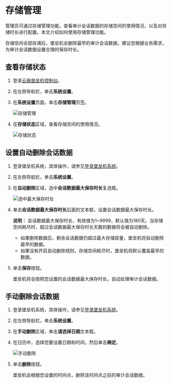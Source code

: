 # 存储管理

管理员可通过存储管理功能，查看审计会话数据的存储空间的使用情况，以及对存储时长进行配置。本文介绍如何使用存储管理功能。

存储空间全部存满后，堡垒机会删除最早的审计会话数据。建议您根据业务需求，为审计会话数据设置合理的保存时长。

## 查看存储状态

1.  登录[云盾堡垒机控制台](https://yundun.console.aliyun.com/?p=bastion)。

2.  在左侧导航栏，单击**系统设置**。

3.  在**系统设置**页面，单击**存储管理**页签。

    ![存储管理](https://static-aliyun-doc.oss-accelerate.aliyuncs.com/assets/img/zh-CN/4967303261/p280824.png)

4.  在**存储状态**区域，查看存储空间的使用情况。

    ![存储状态](https://static-aliyun-doc.oss-accelerate.aliyuncs.com/assets/img/zh-CN/5619102261/p277867.png)


## 设置自动删除会话数据

1.  登录堡垒机系统，具体操作，请参见[登录堡垒机系统](/cn.zh-CN/用户指南（V3.2版本）/管理员手册/登录堡垒机系统.md)。

2.  在左侧导航栏，单击**系统设置**。

3.  在**自动删除**区域，选中**会话数据最大保存时长**复选框。

    ![选中最大保存时长](https://static-aliyun-doc.oss-accelerate.aliyuncs.com/assets/img/zh-CN/7448303261/p280885.png)

4.  单击**会话数据最大保存时长**后面的文本框，设置会话数据最大保存时长。

    **说明：** 会话数据最大保存时长，有效值为1~9999，默认值为180天。当存储空间耗尽时，超过会话数据最大保存时长天数的数据将会被自动删除。

    -   如果删除数据后，剩余会话数据仍超过最大存储容量，堡垒机将自动删除最早的数据。
    -   如果没有开启自动删除规则，存储空间耗尽时，堡垒机将默认覆盖最早的数据。
5.  单击**保存**按钮。

    堡垒机将会按照您设置的会话数据最大保存时长，自动处理审计会话数据。


## 手动删除会话数据

1.  登录堡垒机系统，具体操作，请参见[登录堡垒机系统](/cn.zh-CN/用户指南（V3.2版本）/管理员手册/登录堡垒机系统.md)。

2.  在左侧导航栏，单击**系统设置**。

3.  在**手动删除**区域，单击**请选择日期**文本框。

4.  在日历中，选择您要设置日期和时间，然后单击**确定**。

    ![手动删除](https://static-aliyun-doc.oss-accelerate.aliyuncs.com/assets/img/zh-CN/2238702261/p278002.png)

5.  单击**删除**按钮。

    堡垒机会根据您设置的时间点，删除该时间点之前的审计会话数据。


